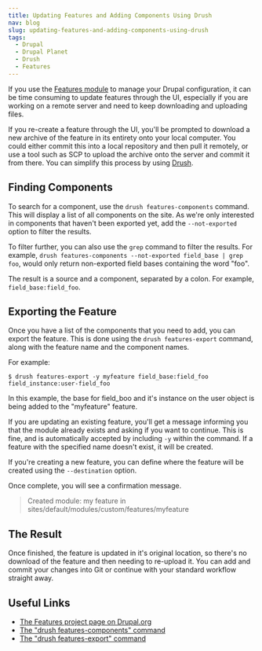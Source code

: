 ```yaml
---
title: Updating Features and Adding Components Using Drush
nav: blog
slug: updating-features-and-adding-components-using-drush
tags:
  - Drupal
  - Drupal Planet
  - Drush
  - Features
---
```

If you use the [Features module](http://drupal.org/project/features) to manage your Drupal configuration, it can be time consuming to update features through the UI, especially if you are working on a remote server and need to keep downloading and uploading files.

If you re-create a feature through the UI, you'll be prompted to download a new archive of the feature in its entirety onto your local computer. You could either commit this into a local repository and then pull it remotely, or use a tool such as SCP to upload the archive onto the server and commit it from there. You can simplify this process by using [Drush](http://drush.org).

## Finding Components

To search for a component, use the `drush features-components` command. This will display a list of all components on the site. As we're only interested in components that haven't been exported yet, add the `--not-exported` option to filter the results.

To filter further, you can also use the `grep` command to filter the results. For example, `drush features-components --not-exported field_base | grep foo`, would only return non-exported field bases containing the word "foo".

The result is a source and a component, separated by a colon. For example,  `field_base:field_foo`.

## Exporting the Feature

Once you have a list of the components that you need to add, you can export the feature. This is done using the `drush features-export` command, along with the feature name and the component names.

For example:

    $ drush features-export -y myfeature field_base:field_foo field_instance:user-field_foo

In this example, the base for field_boo and it's instance on the user object is being added to the "myfeature" feature.

If you are updating an existing feature, you'll get a message informing you that the module already exists and asking if you want to continue. This is fine, and is automatically accepted by including `-y` within the command. If a feature with the specified name doesn't exist, it will be created.

If you're creating a new feature, you can define where the feature will be created using the `--destination` option.

Once complete, you will see a confirmation message.

> Created module: my feature in sites/default/modules/custom/features/myfeature

## The Result

Once finished, the feature is updated in it's original location, so there's no download of the feature and then needing to re-upload it. You can add and commit your changes into Git or continue with your standard workflow straight away.

## Useful Links

* [The Features project page on Drupal.org](http://www.drupal.org/project/features)
* [The "drush features-components" command](http://www.drushcommands.com/drush-6x/features/features-components)
* [The "drush features-export" command](http://www.drushcommands.com/drush-6x/features/features-export)
